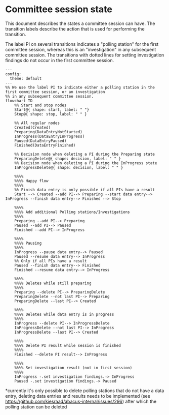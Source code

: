 # Committee session state

This document describes the states a committee session can have.
The transition labels describe the action that is used for performing the transition.

The label PI on several transitions indicates a "polling station" for the first committee session, whereas this is an "investigation" in any subsequent committee session. The transitions with dotted lines for setting investigation findings do not occur in the first committee session.

```mermaid
---
config:
  theme: default
---
%% We use the label PI to indicate either a polling station in the first committee session, or an investigation
%% in any subsequent committee session.
flowchart TD
    %% Start and stop nodes
    Start@{ shape: start, label: " "}
    Stop@{ shape: stop, label: " " }

    %% All regular nodes
    Created(Created)
    Preparing(DataEntryNotStarted)
    InProgress(DataEntryInProgress)
    Paused(DataEntryPaused)
    Finished(DataEntryFinished)

    %% Decision node when deleting a PI during the Preparing state
    PreparingDelete@{ shape: decision, label: " " }
    %% Decision node when deleting a PI during the InProgress state
    InProgressDelete@{ shape: decision, label: " " }

    %%%%
    %%%% Happy flow
    %%%%
    %% Finish data entry is only possible if all PIs have a result
    Start --> Created --add PI--> Preparing --start data entry--> InProgress --finish data entry--> Finished --> Stop

    %%%%
    %%%% Add additional Polling stations/Investigations
    %%%%
    Preparing --add PI--> Preparing
    Paused --add PI--> Paused
    Finished --add PI--> InProgress

    %%%%
    %%%% Pausing
    %%%%
    InProgress --pause data entry--> Paused
    Paused --resume data entry--> InProgress
    %% Only if all PIs have a result
    Paused --finish data entry--> Finished
    Finished --resume data entry--> InProgress

    %%%%
    %%%% Deletes while still preparing
    %%%%
    Preparing --delete PI--> PreparingDelete
    PreparingDelete --not last PI--> Preparing
    PreparingDelete --last PI--> Created

    %%%%
    %%%% Deletes while data entry is in progress
    %%%%
    InProgress --delete PI--> InProgressDelete
    InProgressDelete --not last PI--> InProgress
    InProgressDelete --last PI--> Created

    %%%%
    %%%% Delete PI result while session is finished
    %%%%
    Finished --delete PI result--> InProgress

    %%%%
    %%%% Set investigation result (not in first session)
    %%%%
    InProgress -.set investigation findings.-> InProgress
    Paused -.set investigation findings.-> Paused
```

*currently it's only possible to delete polling stations that do not have a data entry,
deleting data entries and results needs to be implemented (see https://github.com/kiesraad/abacus-internal/issues/296) 
after which the polling station can be deleted
